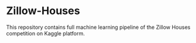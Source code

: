 # Zillow-Houses
This repository contains full machine learning pipeline of the Zillow Houses competition on Kaggle platform.
